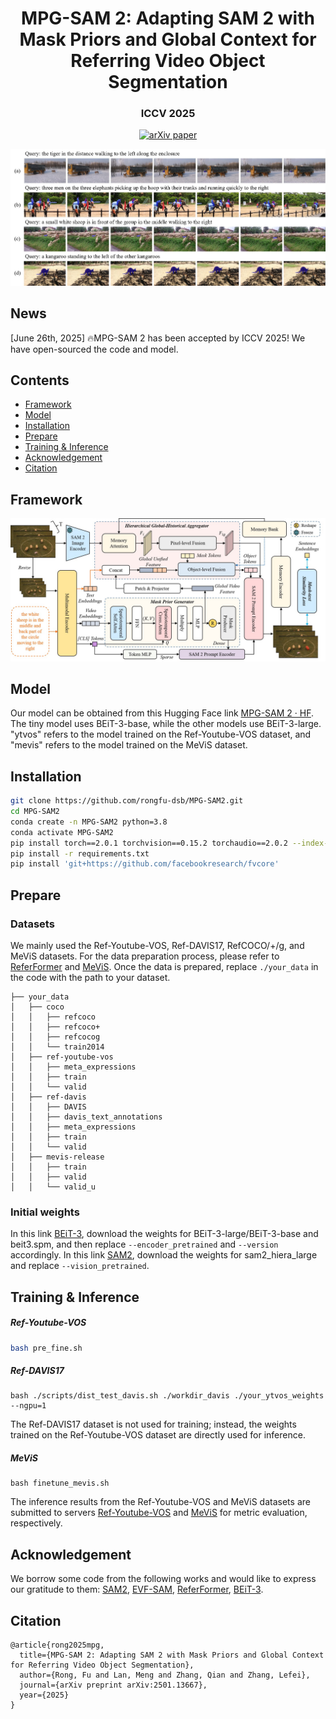 <div align="center">
  <h1>MPG-SAM 2: Adapting SAM 2 with Mask Priors and Global Context for Referring Video Object Segmentation</h1>
  <h3>ICCV 2025</h3>
  <a href="https://arxiv.org/abs/2501.13667">
    <img src="https://img.shields.io/badge/arXiv-paper-b31b1b.svg" alt="arXiv paper">
  </a>
</div>


![](picture/visualize.jpg)

## News

[June 26th, 2025] 🔥MPG-SAM 2 has been accepted by ICCV 2025! We have open-sourced the code and model.

## Contents

- [Framework](#framework)
- [Model](#model)
- [Installation](#installation)
- [Prepare](#prepare)
- [Training & Inference](#training--inference)
- [Acknowledgement](#acknowledgement)
- [Citation](#citation)

## Framework

![](picture/framework.jpg)

## Model

Our model can be obtained from this Hugging Face link [MPG-SAM 2 · HF](https://huggingface.co/ReeF2025/MPG-SAM2). The tiny model uses BEiT-3-base, while the other models use BEiT-3-large. "ytvos" refers to the model trained on the Ref-Youtube-VOS dataset, and "mevis" refers to the model trained on the MeViS dataset.

## Installation

```bash
git clone https://github.com/rongfu-dsb/MPG-SAM2.git
cd MPG-SAM2
conda create -n MPG-SAM2 python=3.8
conda activate MPG-SAM2
pip install torch==2.0.1 torchvision==0.15.2 torchaudio==2.0.2 --index-url https://download.pytorch.org/whl/cu118
pip install -r requirements.txt
pip install 'git+https://github.com/facebookresearch/fvcore' 
```

## Prepare

### Datasets

We mainly used the Ref-Youtube-VOS, Ref-DAVIS17, RefCOCO/+/g, and MeViS datasets. For the data preparation process, please refer to [ReferFormer](https://github.com/wjn922/ReferFormer) and [MeViS](https://github.com/henghuiding/MeViS). Once the data is prepared, replace `./your_data` in the code with the path to your dataset.

```
├── your_data
│   ├── coco
│   │   ├── refcoco
│   │   ├── refcoco+
│   │   ├── refcocog
│   │   └── train2014
│   ├── ref-youtube-vos
│   │   ├── meta_expressions
│   │   ├── train
│   │   └── valid
│   ├── ref-davis
│   │   ├── DAVIS
│   │   ├── davis_text_annotations
│   │   ├── meta_expressions
│   │   ├── train
│   │   └── valid
│   ├── mevis-release
│   │   ├── train
│   │   ├── valid
│   │   └── valid_u
```

### Initial weights

In this link [BEiT-3](https://github.com/microsoft/unilm/tree/master/beit3), download the weights for BEiT-3-large/BEiT-3-base and beit3.spm, and then replace `--encoder_pretrained` and `--version` accordingly. In this link [SAM2](https://github.com/facebookresearch/sam2), download the weights for sam2_hiera_large and replace `--vision_pretrained`.

## Training & Inference

##### Ref-Youtube-VOS

```bash
bash pre_fine.sh
```

##### Ref-DAVIS17

```
bash ./scripts/dist_test_davis.sh ./workdir_davis ./your_ytvos_weights --ngpu=1
```

The Ref-DAVIS17 dataset is not used for training; instead, the weights trained on the Ref-Youtube-VOS dataset are directly used for inference.

##### MeViS

```
bash finetune_mevis.sh
```

The inference results from the Ref-Youtube-VOS and MeViS datasets are submitted to servers [Ref-Youtube-VOS](https://codalab.lisn.upsaclay.fr/competitions/3282) and [MeViS](https://codalab.lisn.upsaclay.fr/competitions/15094) for metric evaluation, respectively.

## Acknowledgement

We borrow some code from the following works and would like to express our gratitude to them: [SAM2](https://github.com/facebookresearch/sam2), [EVF-SAM](https://github.com/hustvl/EVF-SAM), [ReferFormer](https://github.com/wjn922/ReferFormer), [BEiT-3](https://github.com/microsoft/unilm/tree/master/beit3).

## Citation

```
@article{rong2025mpg,
  title={MPG-SAM 2: Adapting SAM 2 with Mask Priors and Global Context for Referring Video Object Segmentation},
  author={Rong, Fu and Lan, Meng and Zhang, Qian and Zhang, Lefei},
  journal={arXiv preprint arXiv:2501.13667},
  year={2025}
}
```
